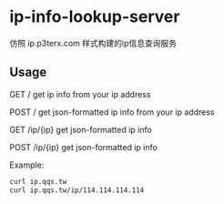 # ip-info-lookup-server
仿照 ip.p3terx.com 样式构建的ip信息查询服务


## Usage
GET / get ip info from your ip address

POST / get json-formatted ip info from your ip address

GET /ip/{ip} get json-formatted ip info

POST /ip/{ip} get json-formatted ip info

Example:
```bash
curl ip.qqs.tw
curl ip.qqs.tw/ip/114.114.114.114
```